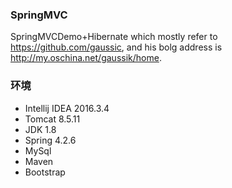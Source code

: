 ### SpringMVC
SpringMVCDemo+Hibernate which mostly refer to https://github.com/gaussic, and his bolg address is http://my.oschina.net/gaussik/home.
### 环境
- Intellij IDEA 2016.3.4
- Tomcat 8.5.11
- JDK 1.8
- Spring 4.2.6
- MySql
- Maven
- Bootstrap
